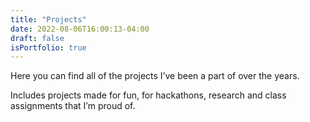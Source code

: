 ```yaml
---
title: "Projects"
date: 2022-08-06T16:00:13-04:00
draft: false
isPortfolio: true
---
```


Here you can find all of the projects I’ve been a part of over the years. 

Includes projects made for fun, for hackathons, research and class assignments that I’m proud of.
